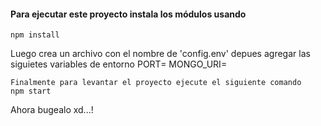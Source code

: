 #### Para ejecutar este proyecto instala los módulos usando
```
npm install
```
Luego crea un archivo con el nombre de 'config.env'
depues agregar las siguietes variables de entorno
PORT=
MONGO_URI=
```
Finalmente para levantar el proyecto ejecute el siguiente comando
npm start
```

Ahora bugealo xd...!
